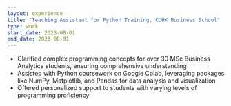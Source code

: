 ```yaml
---
layout: experience
title: "Teaching Assistant for Python Training, CUHK Business School"
type: work
start_date: 2023-08-01
end_date: 2023-08-31
---
```

- Clarified complex programming concepts for over 30 MSc Business Analytics students, ensuring comprehensive understanding
- Assisted with Python coursework on Google Colab, leveraging packages like NumPy, Matplotlib, and Pandas for data analysis and visualization
- Offered personalized support to students with varying levels of programming proficiency
